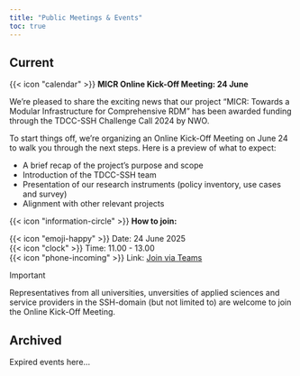 ```yaml
---
title: "Public Meetings & Events"
toc: true
---
```


## Current 
{{< icon "calendar" >}} **MICR Online Kick-Off Meeting: 24 June**

We’re pleased to share the exciting news that our project “MICR: Towards a Modular Infrastructure for Comprehensive RDM” has been awarded funding through the TDCC-SSH Challenge Call 2024 by NWO. 

To start things off, we’re organizing an Online Kick-Off Meeting on June 24 to walk you through the next steps. Here is a preview of what to expect: 

* A brief recap of the project’s purpose and scope 
* Introduction of the TDCC-SSH team
* Presentation of our research instruments (policy inventory, use cases and survey) 
* Alignment with other relevant projects

{{< icon "information-circle" >}} **How to join:**

{{< icon "emoji-happy" >}} Date: 24 June 2025 <br>
{{< icon "clock" >}} Time: 11.00 - 13.00 <br>
{{< icon "phone-incoming" >}} Link: <a href="https://teams.microsoft.com/l/meetup-join/19%3ameeting_MWJiNmU0NGYtODJjYi00NDc5LTk3NTEtZDdiZjIyMThhZjhh%40thread.v2/0?context=%7b%22Tid%22%3a%22a0f1cacd-618c-4403-b945-76fb3d6874e5%22%2c%22Oid%22%3a%2280d986c5-6780-4ccd-955e-7a0bf3f08e5a%22%7d">Join via Teams</a>

>[!IMPORTANT]
>Representatives from all universities, unversities of applied sciences and service providers in the SSH-domain (but not limited to) are welcome to join the Online Kick-Off Meeting. 

## Archived
Expired events here...
